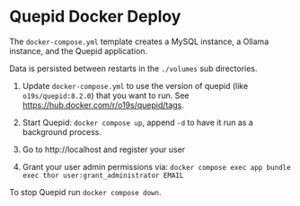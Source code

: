 # Quepid Docker Deploy

The `docker-compose.yml` template creates a MySQL instance, a Ollama instance, and the Quepid application.

Data is persisted between restarts in the `./volumes` sub directories.


1. Update `docker-compose.yml` to use the version of quepid (like `o19s/quepid:8.2.0`) that you want to run.  See https://hub.docker.com/r/o19s/quepid/tags.

2. Start Quepid: `docker compose up`, append `-d` to have it run as a background process.

4. Go to http://localhost and register your user

5. Grant your user admin permissions via: `docker compose exec app bundle exec thor user:grant_administrator EMAIL`

To stop Quepid run `docker compose down`.
